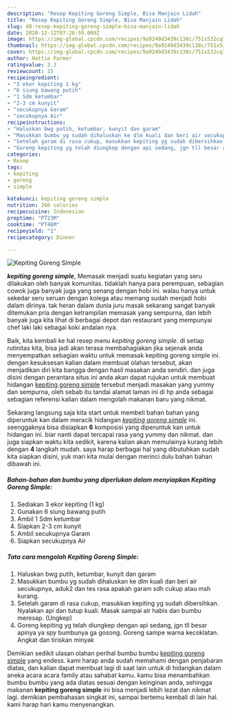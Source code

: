 ```yaml
---
description: "Resep Kepiting Goreng Simple, Bisa Manjain Lidah"
title: "Resep Kepiting Goreng Simple, Bisa Manjain Lidah"
slug: 48-resep-kepiting-goreng-simple-bisa-manjain-lidah
date: 2020-12-12T07:28:59.009Z
image: https://img-global.cpcdn.com/recipes/9a9249d3439c138c/751x532cq70/kepiting-goreng-simple-foto-resep-utama.jpg
thumbnail: https://img-global.cpcdn.com/recipes/9a9249d3439c138c/751x532cq70/kepiting-goreng-simple-foto-resep-utama.jpg
cover: https://img-global.cpcdn.com/recipes/9a9249d3439c138c/751x532cq70/kepiting-goreng-simple-foto-resep-utama.jpg
author: Hattie Farmer
ratingvalue: 3.3
reviewcount: 15
recipeingredient:
- "3 ekor kepiting 1 kg"
- "6 siung bawang putih"
- "1 Sdm ketumbar"
- "2-3 cm kunyit"
- "secukupnya Garam"
- "secukupnya Air"
recipeinstructions:
- "Haluskan bwg putih, ketumbar, kunyit dan garam"
- "Masukkan bumbu yg sudah dihaluskan ke dlm kuali dan beri air secukupnya, aduk2 dan tes rasa apakah garam sdh cukup atau msh kurang."
- "Setelah garam di rasa cukup, masukkan kepiting yg sudah dibersihkan.  Nyalakan api dan tutup kuali. Masak sampai air habis dan bumbu meresap. (Ungkep)"
- "Goreng kepiting yg telah diungkep dengan api sedang, jgn tll besar apinya ya spy bumbunya ga gosong. Goreng sampe warna kecoklatan. Angkat dan tiriskan minyak"
categories:
- Resep
tags:
- kepiting
- goreng
- simple

katakunci: kepiting goreng simple 
nutrition: 266 calories
recipecuisine: Indonesian
preptime: "PT23M"
cooktime: "PT46M"
recipeyield: "1"
recipecategory: Dinner

---
```



![Kepiting Goreng Simple](https://img-global.cpcdn.com/recipes/9a9249d3439c138c/751x532cq70/kepiting-goreng-simple-foto-resep-utama.jpg)

<b><i>kepiting goreng simple</i></b>, Memasak menjadi suatu kegiatan yang seru dilakukan oleh banyak komunitas. tidaklah hanya para perempuan, sebagian cowok juga banyak juga yang senang dengan hobi ini. walau hanya untuk sekedar seru seruan dengan kolega atau memang sudah menjadi hobi dalam dirinya. tak heran dalam dunia juru masak sekarang sangat banyak ditemukan pria dengan ketrampilan memasak yang sempurna, dan lebih banyak juga kita lihat di berbagai depot dan restaurant yang mempunyai chef laki laki sebagai koki andalan nya.

Baik, kita kembali ke hal resep menu <i>kepiting goreng simple</i>. di setiap rutinitas kita, bisa jadi akan terasa membahagiakan jika sejenak anda menyempatkan sebagian waktu untuk memasak kepiting goreng simple ini. dengan kesuksesan kalian dalam membuat olahan tersebut, akan menjadikan diri kita bangga dengan hasil masakan anda sendiri. dan juga disini dengan perantara situs ini anda akan dapat rujukan untuk membuat hidangan <u>kepiting goreng simple</u> tersebut menjadi masakan yang yummy dan sempurna, oleh sebab itu tandai alamat laman ini di hp anda sebagai sebagian referensi kalian dalam mengolah makanan baru yang nikmat.




Sekarang langsung saja kita start untuk membeli bahan bahan yang diperuntuk kan dalam meracik hidangan <u><i>kepiting goreng simple</i></u> ini. seenggaknya bisa disiapkan <b>6</b> komposisi yang diperuntuk kan untuk hidangan ini. biar nanti dapat tercapai rasa yang yummy dan nikmat. dan juga siapkan waktu kita sedikit, karena kalian akan memulainya kurang lebih dengan <b>4</b> langkah mudah. saya harap berbagai hal yang dibutuhkan sudah kita siapkan disini, yuk mari kita mulai dengan merinci dulu bahan bahan dibawah ini.

<!--inarticleads1-->

##### Bahan-bahan dan bumbu yang diperlukan dalam menyiapkan Kepiting Goreng Simple:

1. Sediakan 3 ekor kepiting (1 kg)
1. Gunakan 6 siung bawang putih
1. Ambil 1 Sdm ketumbar
1. Siapkan 2-3 cm kunyit
1. Ambil secukupnya Garam
1. Siapkan secukupnya Air




<!--inarticleads2-->

##### Tata cara mengolah Kepiting Goreng Simple:

1. Haluskan bwg putih, ketumbar, kunyit dan garam
1. Masukkan bumbu yg sudah dihaluskan ke dlm kuali dan beri air secukupnya, aduk2 dan tes rasa apakah garam sdh cukup atau msh kurang.
1. Setelah garam di rasa cukup, masukkan kepiting yg sudah dibersihkan.  Nyalakan api dan tutup kuali. Masak sampai air habis dan bumbu meresap. (Ungkep)
1. Goreng kepiting yg telah diungkep dengan api sedang, jgn tll besar apinya ya spy bumbunya ga gosong. Goreng sampe warna kecoklatan. Angkat dan tiriskan minyak




Demikian sedikit ulasan olahan perihal bumbu bumbu <u>kepiting goreng simple</u> yang endess. kami harap anda sudah memahami dengan penjabaran diatas, dan kalian dapat membuat lagi di saat lain untuk di hidangkan dalam aneka acara acara family atau sahabat kamu. kamu bisa menambahkan bumbu bumbu yang ada diatas sesuai dengan keinginan anda, sehingga makanan <b>kepiting goreng simple</b> ini bisa menjadi lebih lezat dan nikmat lagi. demikian pembahasan singkat ini, sampai bertemu kembali di lain hal. kami harap hari kamu menyenangkan.
